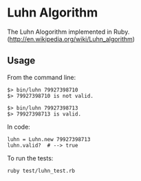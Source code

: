 Luhn Algorithm
==============

The Luhn Alogorithm implemented in Ruby. (http://en.wikipedia.org/wiki/Luhn_algorithm)

Usage
-----

From the command line:

    $> bin/luhn 79927398710
    $> 79927398710 is not valid.

    $> bin/luhn 79927398713
    $> 79927398713 is valid.

In code:

    luhn = Luhn.new 79927398713
    luhn.valid?  # --> true

To run the tests:

    ruby test/luhn_test.rb
